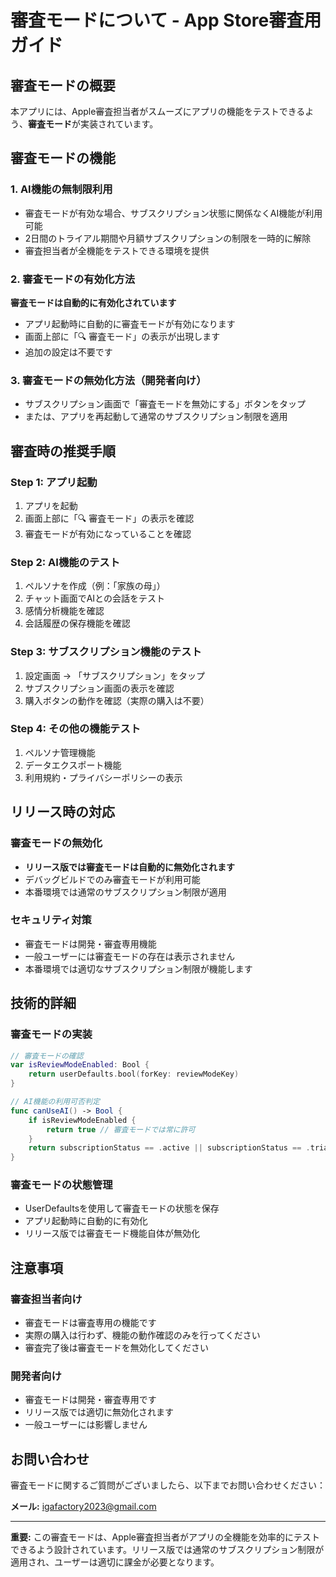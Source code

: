 # 審査モードについて - App Store審査用ガイド

## 審査モードの概要

本アプリには、Apple審査担当者がスムーズにアプリの機能をテストできるよう、**審査モード**が実装されています。

## 審査モードの機能

### 1. AI機能の無制限利用
- 審査モードが有効な場合、サブスクリプション状態に関係なくAI機能が利用可能
- 2日間のトライアル期間や月額サブスクリプションの制限を一時的に解除
- 審査担当者が全機能をテストできる環境を提供

### 2. 審査モードの有効化方法
**審査モードは自動的に有効化されています**
- アプリ起動時に自動的に審査モードが有効になります
- 画面上部に「🔍 審査モード」の表示が出現します
- 追加の設定は不要です

### 3. 審査モードの無効化方法（開発者向け）
- サブスクリプション画面で「審査モードを無効にする」ボタンをタップ
- または、アプリを再起動して通常のサブスクリプション制限を適用

## 審査時の推奨手順

### Step 1: アプリ起動
1. アプリを起動
2. 画面上部に「🔍 審査モード」の表示を確認
3. 審査モードが有効になっていることを確認

### Step 2: AI機能のテスト
1. ペルソナを作成（例：「家族の母」）
2. チャット画面でAIとの会話をテスト
3. 感情分析機能を確認
4. 会話履歴の保存機能を確認

### Step 3: サブスクリプション機能のテスト
1. 設定画面 → 「サブスクリプション」をタップ
2. サブスクリプション画面の表示を確認
3. 購入ボタンの動作を確認（実際の購入は不要）

### Step 4: その他の機能テスト
1. ペルソナ管理機能
2. データエクスポート機能
3. 利用規約・プライバシーポリシーの表示

## リリース時の対応

### 審査モードの無効化
- **リリース版では審査モードは自動的に無効化されます**
- デバッグビルドでのみ審査モードが利用可能
- 本番環境では通常のサブスクリプション制限が適用

### セキュリティ対策
- 審査モードは開発・審査専用機能
- 一般ユーザーには審査モードの存在は表示されません
- 本番環境では適切なサブスクリプション制限が機能します

## 技術的詳細

### 審査モードの実装
```swift
// 審査モードの確認
var isReviewModeEnabled: Bool {
    return userDefaults.bool(forKey: reviewModeKey)
}

// AI機能の利用可否判定
func canUseAI() -> Bool {
    if isReviewModeEnabled {
        return true // 審査モードでは常に許可
    }
    return subscriptionStatus == .active || subscriptionStatus == .trial
}
```

### 審査モードの状態管理
- UserDefaultsを使用して審査モードの状態を保存
- アプリ起動時に自動的に有効化
- リリース版では審査モード機能自体が無効化

## 注意事項

### 審査担当者向け
- 審査モードは審査専用の機能です
- 実際の購入は行わず、機能の動作確認のみを行ってください
- 審査完了後は審査モードを無効化してください

### 開発者向け
- 審査モードは開発・審査専用です
- リリース版では適切に無効化されます
- 一般ユーザーには影響しません

## お問い合わせ

審査モードに関するご質問がございましたら、以下までお問い合わせください：

**メール:** igafactory2023@gmail.com

---

**重要:** この審査モードは、Apple審査担当者がアプリの全機能を効率的にテストできるよう設計されています。リリース版では通常のサブスクリプション制限が適用され、ユーザーは適切に課金が必要となります。 